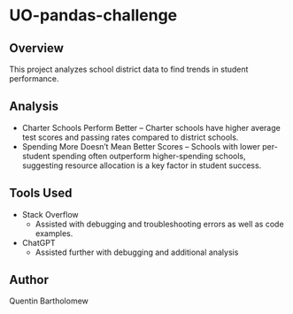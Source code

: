 # UO-pandas-challenge

## Overview  
This project analyzes school district data to find trends in student performance.

## Analysis
- Charter Schools Perform Better 
    – Charter schools have higher average test scores and passing rates compared to district schools.  
- Spending More Doesn’t Mean Better Scores 
    – Schools with lower per-student spending often outperform higher-spending schools, suggesting resource allocation is a key factor in student success.  

## Tools Used  
- Stack Overflow
    - Assisted with debugging and troubleshooting errors as well as code examples.
- ChatGPT
    - Assisted further with debugging and additional analysis

## Author
Quentin Bartholomew 
